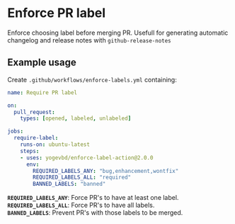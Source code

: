 # Enforce PR label

Enforce choosing label before merging PR. Usefull for generating automatic changelog and release notes with `github-release-notes`

## Example usage
Create `.github/workflows/enforce-labels.yml` containing:

```yml
name: Require PR label

on:
  pull_request:
    types: [opened, labeled, unlabeled]

jobs:
  require-label:
    runs-on: ubuntu-latest
    steps:
    - uses: yogevbd/enforce-label-action@2.0.0
      env:
        REQUIRED_LABELS_ANY: "bug,enhancement,wontfix"
        REQUIRED_LABELS_ALL: "required"
        BANNED_LABELS: "banned"

```
**`REQUIRED_LABELS_ANY`**: Force PR's to have at least one label.  
**`REQUIRED_LABELS_ALL`**: Force PR's to have all labels.  
**`BANNED_LABELS`**: Prevent PR's with those labels to be merged.  
